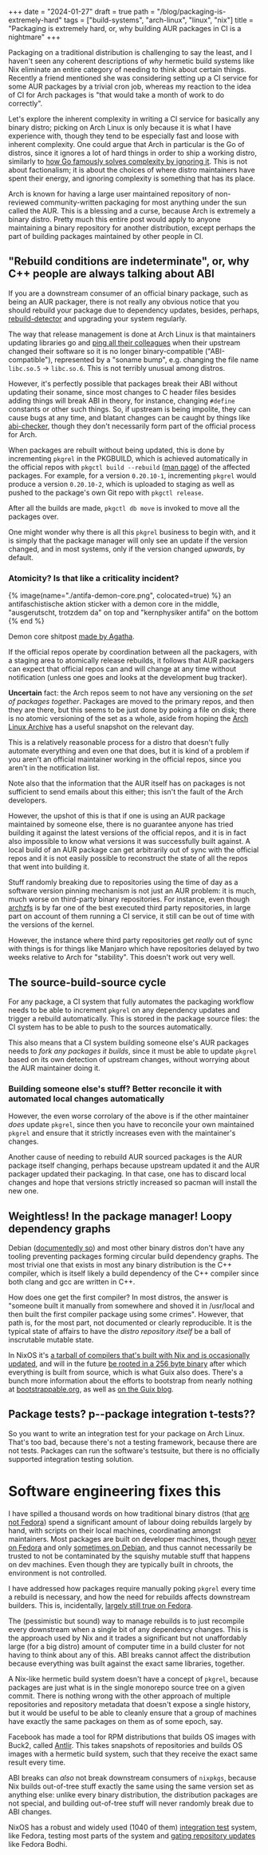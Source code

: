 +++
date = "2024-01-27"
draft = true
path = "/blog/packaging-is-extremely-hard"
tags = ["build-systems", "arch-linux", "linux", "nix"]
title = "Packaging is extremely hard, or, why building AUR packages in CI is a nightmare"
+++

Packaging on a traditional distribution is challenging to say the least, and I
haven't seen any coherent descriptions of *why* hermetic build systems like Nix
eliminate an entire category of needing to think about certain things. Recently
a friend mentioned she was considering setting up a CI service for some AUR
packages by a trivial cron job, whereas my reaction to the idea of CI for Arch
packages is "that would take a month of work to do correctly".

Let's explore the inherent complexity in writing a CI service for basically any
binary distro; picking on Arch Linux is only because it is what I have
experience with, though they tend to be especially fast and loose with inherent
complexity. One could argue that Arch in particular is the Go of distros, since
it ignores a lot of hard things in order to ship a working distro, similarly to
[how Go famously solves complexity by ignoring it][golang]. This is not about
factionalism; it is about the choices of where distro maintainers have spent
their energy, and ignoring complexity is something that has its place.

Arch is known for having a large user maintained repository of non-reviewed
community-written packaging for most anything under the sun called the AUR.
This is a blessing and a curse, because Arch is extremely a binary distro.
Pretty much this entire post would apply to anyone maintaining a binary
repository for another distribution, except perhaps the part of building
packages maintained by other people in CI.

[golang]: https://fasterthanli.me/articles/i-want-off-mr-golangs-wild-ride

[rebuild-conds]: https://wiki.archlinux.org/title/DeveloperWiki:How_to_be_a_packager#The_workflow
[rebuild-detector]: https://github.com/maximbaz/rebuild-detector

## "Rebuild conditions are indeterminate", or, why C++ people are always talking about ABI

If you are a downstream consumer of an official binary package, such as being
an AUR packager, there is not really any obvious notice that you should rebuild
your package due to dependency updates, besides, perhaps, [rebuild-detector]
and upgrading your system regularly.

The way that release management is done at Arch Linux is that maintainers
updating libraries go and [ping all their colleagues][soname-bump] when their
upstream changed their software so it is no longer binary-compatible
("ABI-compatible"), represented by a "soname bump", e.g. changing the file name
`libc.so.5` -> `libc.so.6`. This is not terribly unusual among distros.

However, it's perfectly possible that packages break their ABI without updating
their soname, since most changes to C header files besides adding things will
break ABI in theory, for instance, changing `#define` constants or other such
things. So, if upstream is being impolite, they can cause bugs at any time, and
blatant changes can be caught by things like [abi-checker], though they don't
necessarily form part of the official process for Arch.

[abi-checker]: https://lvc.github.io/abi-compliance-checker/

[soname-bump]: https://wiki.archlinux.org/title/DeveloperWiki:How_to_be_a_packager#Run_sogrep_on_identified_soname_change

When packages are rebuilt without being updated, this is done by incrementing
`pkgrel` in the PKGBUILD, which is achieved automatically in the official repos
with `pkgctl build --rebuild` ([man page][pkgctl-build]) of the affected
packages. For example, for a version `0.20.10-1`, incrementing `pkgrel` would
produce a version `0.20.10-2`, which is uploaded to staging as well as pushed
to the package's own Git repo with `pkgctl release`.

After all the builds are made, `pkgctl db move` is invoked to move all the
packages over.

<aside>

One might wonder why there is all this `pkgrel` business to begin with, and it
is simply that the package manager will only see an update if the version
changed, and in most systems, only if the version changed *upwards*, by
default.

</aside>

[pkgctl-build]: https://man.archlinux.org/man/pkgctl-build.1.en

### Atomicity? Is that like a criticality incident?

{% image(name="./antifa-demon-core.png", colocated=true) %}
an antifaschistische aktion sticker with a demon core in the middle,
"ausgerutscht, trotzdem da" on top and "kernphysiker antifa" on the bottom
{% end %}

<aside>

Demon core shitpost [made by Agatha](https://fv.technogothic.net/@AgathaSorceress/111810771067247145).

</aside>

If the official repos operate by coordination between all the packagers, with a
staging area to atomically release rebuilds, it follows that AUR packagers can
expect that official repos can and will change at any time without notification
(unless one goes and looks at the development bug tracker).

<aside>

**Uncertain** fact: the Arch repos seem to not have any versioning on the *set
of packages together*. Packages are moved to the primary repos, and then they
are there, but this seems to be just done by poking a file on disk; there is no
atomic versioning of the set as a whole, aside from hoping the [Arch Linux
Archive][arch-arm] has a useful snapshot on the relevant day.

</aside>

[arch-arm]: https://wiki.archlinux.org/title/Arch_Linux_Archive

This is a relatively reasonable process for a distro that doesn't fully
automate everything and even one that does, but it is kind of a problem if you
aren't an official maintainer working in the official repos, since you aren't
in the notification list.

Note also that the information that the AUR itself has on packages is not
sufficient to send emails about this either; this isn't the fault of the
Arch developers.

However, the upshot of this is that if one is using an AUR package maintained
by someone else, there is no guarantee anyone has tried building it against the
latest versions of the official repos, and it is in fact also impossible to
know what versions it was successfully built against. A local build of an AUR
package can get arbitrarily out of sync with the official repos and it is not
easily possible to reconstruct the state of all the repos that went into
building it.

Stuff randomly breaking due to repositories using the time of day as a software
version pinning mechanism is not just an AUR problem: it is much, much worse on
third-party binary repositories. For instance, even though [archzfs] is by far
one of the best executed third party repositories, in large part on account of
them running a CI service, it still can be out of time with the versions of the
kernel.

[archzfs]: https://github.com/archzfs/archzfs

However, the instance where third party repositories get *really* out of sync
with things is for things like Manjaro which have repositories delayed by two
weeks relative to Arch for "stability". This doesn't work out very well.

## The source-build-source cycle

For any package, a CI system that fully automates the packaging workflow needs
to be able to increment `pkgrel` on any dependency updates and trigger a
rebuild automatically. This is stored in the package source files: the CI
system has to be able to push to the sources automatically.

This also means that a CI system building someone else's AUR packages needs to
*fork any packages it builds*, since it must be able to update `pkgrel` based
on its own detection of upstream changes, without worrying about the AUR
maintainer doing it.

### Building someone else's stuff? Better reconcile it with automated local changes automatically

However, the even worse corrolary of the above is if the other maintainer
*does* update `pkgrel`, since then you have to reconcile your own maintained
`pkgrel` and ensure that it strictly increases even with the maintainer's
changes.

Another cause of needing to rebuild AUR sourced packages is the AUR package
itself changing, perhaps because upstream updated it and the AUR packager
updated their packaging. In that case, one has to discard local changes and
hope that versions strictly increased so pacman will install the new one.

## Weightless! In the package manager! Loopy dependency graphs

Debian ([documentedly so][debian-loopy]) and most other binary distros don't
have any tooling preventing packages forming circular build dependency graphs.
The most trivial one that exists in most any binary distribution is the C++
compiler, which is itself likely a build dependency of the C++ compiler since
both clang and gcc are written in C++.

How does one get the first compiler? In most distros, the answer is
"someone built it manually from somewhere and shoved it in /usr/local and then
built the first compiler package using some crimes". However, that path is, for
the most part, not documented or clearly reproducible. It is the typical state
of affairs to have the *distro repository itself* be a ball of inscrutable
mutable state.

In NixOS it's [a tarball of compilers that's built with Nix and is occasionally
updated][nixos-bootstrap-tools], and will in the future [be rooted in a 256
byte binary][nixos-minimal-bootstrap] after which everything is built from
source, which is what Guix also does. There's a bunch more information about
the efforts to bootstrap from nearly nothing at [bootstrappable.org], as well
as [on the Guix blog][fsb].

[bootstrappable.org]: https://bootstrappable.org/

[fsb]: https://guix.gnu.org/en/blog/2023/the-full-source-bootstrap-building-from-source-all-the-way-down/
[nixos-bootstrap-tools]: https://github.com/nixos/nixpkgs/blob/d0efa70d8114756ca5aeb875b7f3cf6d61543d62/pkgs/stdenv/linux/make-bootstrap-tools.nix#L237-L256
[nixos-minimal-bootstrap]: https://github.com/nixos/nixpkgs/blob/3dcd819caa03c848a9a06964857e12e4b789239e/pkgs/os-specific/linux/minimal-bootstrap/default.nix

[debian-loopy]: https://wiki.debian.org/CircularBuildDependencies

## Package tests? p--package integration t-tests??

So you want to write an integration test for your package on Arch Linux. That's
too bad, because there's not a testing framework, because there are not tests.
Packages can run the software's testsuite, but there is no officially supported
integration testing solution.

# Software engineering fixes this

I have spilled a thousand words on how traditional binary distros (that [are
not Fedora][fedora-ci]) spend a significant amount of labour doing rebuilds
largely by hand, with scripts on their local machines, coordinating amongst
maintainers. Most packages are built on developer machines, though [never on
Fedora][fedora-ci2] and only [sometimes on Debian][debian-ci], and thus cannot
necessarily be trusted to not be contaminated by the squishy mutable stuff that
happens on dev machines. Even though they are typically built in chroots, the
environment is not controlled.

[debian-ci]: https://ci.debian.net/

I have addressed how packages require manually poking `pkgrel` every time a
rebuild is necessary, and how the need for rebuilds affects downstream
builders. This is, incidentally, [largely still true on
Fedora][fedora-updates].

The (pessimistic but sound) way to manage rebuilds is to just recompile every
downstream when a single bit of any dependency changes. This is the approach
used by Nix and it trades a significant but not unaffordably large (for a big
distro) amount of computer time in a build cluster for not having to think
about any of this. ABI breaks cannot affect the distribution because everything
was built against the exact same libraries, together.

A Nix-like hermetic build system doesn't have a concept of `pkgrel`, because
packages are just what is in the single monorepo source tree on a given commit.
There is nothing wrong with the other approach of multiple repositories and
repository metadata that doesn't expose a single history, but it would be
useful to be able to cleanly ensure that a group of machines have exactly the
same packages on them as of some epoch, say.

Facebook has made a tool for RPM distributions that builds OS images with
Buck2, called [Antlir]. This takes snapshots of repositories and builds OS
images with a hermetic build system, such that they receive the exact same
result every time.

[Antlir]: https://facebookincubator.github.io/antlir/docs/

ABI breaks can *also* not break downstream consumers of `nixpkgs`, because Nix
builds out-of-tree stuff exactly the same using the same version set as
anything else: unlike every binary distribution, the distribution packages are
not special, and building out-of-tree stuff will never randomly break due to
ABI changes.

NixOS has a robust and widely used (1040 of them) [integration
test][nixos-integration-tests] system, like Fedora, testing most parts of the
system and [gating repository updates][nixos-gating] like Fedora Bodhi.

[nixos-gating]: https://status.nixos.org/
[nixos-integration-tests]: https://nix.dev/tutorials/nixos/integration-testing-using-virtual-machines.html
[fedora-updates]: https://docs.fedoraproject.org/en-US/fesco/Updates_Policy/
[fedora-ci2]: https://discussion.fedoraproject.org/t/report-from-the-reproducible-builds-hackfest-during-flock-2023/87469
[fedora-ci]: https://docs.fedoraproject.org/en-US/ci/
